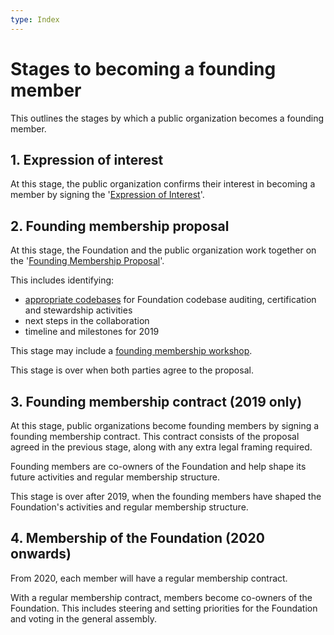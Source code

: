 ```yaml
---
type: Index
---
```


# Stages to becoming a founding member

This outlines the stages by which a public organization becomes a founding member.

## 1. Expression of interest

At this stage, the public organization confirms their interest in becoming a member by signing the '[Expression of Interest](expression-of-interest.md)'.

## 2. Founding membership proposal

At this stage, the Foundation and the public organization work together on the '[Founding Membership Proposal](founding-membership-proposal.md)'.

This includes identifying:
* [appropriate codebases](identify-potential-codebase.md) for Foundation codebase auditing, certification and stewardship activities
* next steps in the collaboration
* timeline and milestones for 2019

This stage may include a [founding membership workshop](founding-membership-workshop.md).

This stage is over when both parties agree to the proposal.

## 3. Founding membership contract (2019 only)

At this stage, public organizations become founding members by signing a founding membership contract. This contract consists of the proposal agreed in the previous stage, along with any extra legal framing required.

Founding members are co-owners of the Foundation and help shape its future activities and regular membership structure. 

This stage is over after 2019, when the founding members have shaped the Foundation's activities and regular membership structure.

## 4. Membership of the Foundation (2020 onwards)

From 2020, each member will have a regular membership contract.

With a regular membership contract, members become co-owners of the Foundation. This includes steering and setting priorities for the Foundation and voting in the general assembly.
